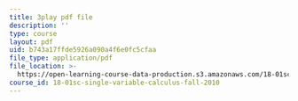 ```yaml
---
title: 3play pdf file
description: ''
type: course
layout: pdf
uid: b743a17ffde5926a090a4f6e0fc5cfaa
file_type: application/pdf
file_location: >-
  https://open-learning-course-data-production.s3.amazonaws.com/18-01sc-single-variable-calculus-fall-2010/b743a17ffde5926a090a4f6e0fc5cfaa_1424365.pdf
course_id: 18-01sc-single-variable-calculus-fall-2010
---
```

